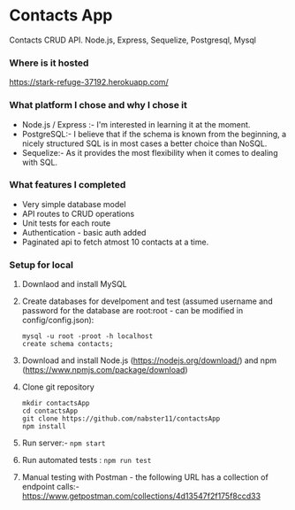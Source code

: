 # Contacts App 
Contacts CRUD API. Node.js, Express, Sequelize, Postgresql, Mysql

### Where is it hosted
https://stark-refuge-37192.herokuapp.com/

### What platform I chose and why I chose it

* Node.js / Express :- I'm interested in learning it at the moment.
* PostgreSQL:- I believe that if the schema is known from the beginning, a nicely structured SQL is in most cases a better choice than NoSQL.
* Sequelize:- As it provides the most flexibility when it comes to dealing with SQL.

### What features I completed

* Very simple database model
* API routes to CRUD operations
* Unit tests for each route
* Authentication - basic auth added
* Paginated api to fetch atmost 10 contacts at a time.

### Setup for local

1. Downlaod and install MySQL 

2. Create databases for develpoment and test (assumed username and password for the database are root:root - can be modified in config/config.json):
    ```
    mysql -u root -proot -h localhost
    create schema contacts;
    ```
3. Download and install Node.js (https://nodejs.org/download/) and npm (https://www.npmjs.com/package/download)

4. Clone git repository
   ```
   mkdir contactsApp
   cd contactsApp
   git clone https://github.com/nabster11/contactsApp
   npm install
   ```
5. Run server:- 
   ``` npm start ```

6. Run automated tests : 
   ``` npm run test ```

7. Manual testing with Postman - the following URL has a collection of endpoint calls:-
https://www.getpostman.com/collections/4d13547f2f175f8ccd33
